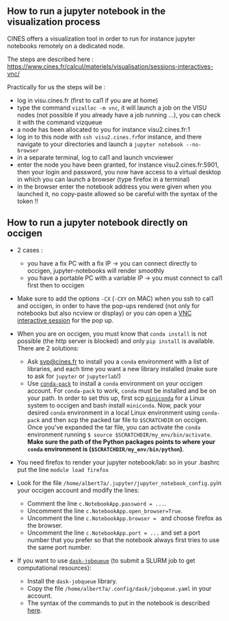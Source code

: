 ## How to run a jupyter notebook in the visualization process

CINES offers a visualization tool in order to run for instance jupyter notebooks remotely on a dedicated node.

The steps are described here : https://www.cines.fr/calcul/materiels/visualisation/sessions-interactives-vnc/

Practically for us the steps will be :

  - log in visu.cines.fr (first to cal1 if you are at home)
  - type the command ```vizalloc -m vnc```, it will launch a job on the VISU nodes (not possible if you already have a job running ...), you can check it with the command vizqueue
  - a node has been allocated to you for instance visu2.cines.fr:1
  - log in to this node with ```ssh visu2.cines.fr```for instance, and there navigate to your directories and launch a ```jupyter notebook --no-browser```
  - in a separate terminal, log to cal1 and launch vncviewer
  - enter the node you have been granted, for instance visu2.cines.fr:5901, then your login and password, you now have access to a virtual desktop in which you can launch a browser (type firefox in a terminal)
  - in the browser enter the notebook address you were given when you launched it, no copy-paste allowed so be careful with the syntax of the token !!
 
## How to run a jupyter notebook directly on occigen

- 2 cases :
  - you have a fix PC with a fix IP -> you can connect directly to occigen, jupyter-notebooks will render smoothly
  - you have a portable PC with a variable IP -> you must connect to cal1 first then to occigen

- Make sure to add the options `-CX` (`-CXY` on MAC) when you ssh to cal1 and occigen, in order to have the pop-ups rendered (not only for notebooks but also ncview or display) or you can open a [VNC interactive session](https://www.cines.fr/en/supercomputing-2/hardwares/vizualisation/vnc-interactive-sessions/) for the pop up.

- When you are on occigen, you must know that `conda install` is not possible (the http server is blocked) and only `pip install` is available. There are 2 solutions:
  - Ask svp@cines.fr to install you a `conda` environment with a list of libraries, and each time you want a new library installed (make sure to ask for `jupyter` or `jupyterlab`!)
  - Use [`conda-pack`](https://conda.github.io/conda-pack/) to install a `conda` environment on your occigen account. For `conda-pack` to work, `conda` must be installed and be on your path. In order to set this up, first scp [`miniconda`](https://docs.conda.io/en/latest/miniconda.html) for a Linux system to occigen and bash install `miniconda`. Now, pack your desired `conda` environment in a local Linux environment using `conda-pack` and then scp the packed tar file to `$SCRATCHDIR` on occigen. Once you've expanded the tar file, you can activate the `conda` environment running `$ source $SCRATCHDIR/my_env/bin/activate`. **Make sure the path of the Python packages points to where your `conda` environment is (`$SCRATCHDIR/my_env/bin/python`)**.

- You need firefox to render your jupyter notebook/lab: so in your .bashrc put the line `module load firefox`

- Look for the file `/home/albert7a/.jupyter/jupyter_notebook_config.py`in your occigen account and modify the lines:
  - Comment the line `c.NotebookApp.password = ...`.
  - Uncomment the line `c.NotebookApp.open_browser=True`.
  - Uncomment the line `c.NotebookApp.browser = ` and choose firefox as the browser.
  - Uncomment the line `c.NotebookApp.port = ...` and set a port number that you prefer so that the notebook always first tries to use the same port number.

- If you want to use [`dask-jobqueue`](https://jobqueue.dask.org/en/latest/) (to submit a SLURM job to get computational resources):
  - Install the `dask-jobqueue` library.
  - Copy the file `/home/albert7a/.config/dask/jobqueue.yaml` in your account.
  - The syntax of the commands to put in the notebook is described [here](https://github.com/auraoupa/Toolbox/blob/master/dask_ressources.ipynb).
